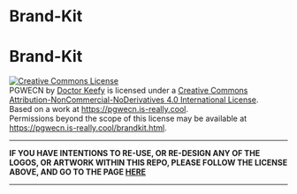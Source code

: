 # Brand-Kit
# Brand-Kit
<a rel="license" href="http://creativecommons.org/licenses/by-nc-nd/4.0/"><img alt="Creative Commons License" style="border-width:0" src="https://i.creativecommons.org/l/by-nc-nd/4.0/88x31.png" /></a><br /><span xmlns:dct="http://purl.org/dc/terms/" href="http://purl.org/dc/dcmitype/Dataset" property="dct:title" rel="dct:type">PGWECN</span> by <a xmlns:cc="http://creativecommons.org/ns#" href="https://keithkhaotic.is-a.dev/bio.html" property="cc:attributionName" rel="cc:attributionURL">Doctor Keefy</a> is licensed under a <a rel="license" href="http://creativecommons.org/licenses/by-nc-nd/4.0/">Creative Commons Attribution-NonCommercial-NoDerivatives 4.0 International License</a>.<br />Based on a work at <a xmlns:dct="http://purl.org/dc/terms/" href="https://pgwecn.is-really.cool" rel="dct:source">https://pgwecn.is-really.cool</a>.<br />Permissions beyond the scope of this license may be available at <a xmlns:cc="http://creativecommons.org/ns#" href="https://pgwecn.is-really.cool/brandkit.html" rel="cc:morePermissions">https://pgwecn.is-really.cool/brandkit.html</a>.
****


**IF YOU HAVE INTENTIONS TO RE-USE, OR RE-DESIGN ANY OF THE LOGOS, OR ARTWORK WITHIN THIS REPO, PLEASE FOLLOW THE LICENSE ABOVE, AND GO TO THE PAGE [HERE](https://pgwecn.is-really.cool/brandkit.html)**
****
